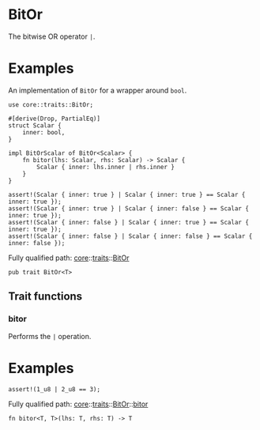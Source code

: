 # BitOr

The bitwise OR operator `|`.
# Examples

An implementation of `BitOr` for a wrapper around `bool`.
```cairo
use core::traits::BitOr;

#[derive(Drop, PartialEq)]
struct Scalar {
    inner: bool,
}

impl BitOrScalar of BitOr<Scalar> {
    fn bitor(lhs: Scalar, rhs: Scalar) -> Scalar {
        Scalar { inner: lhs.inner | rhs.inner }
    }
}

assert!(Scalar { inner: true } | Scalar { inner: true } == Scalar { inner: true });
assert!(Scalar { inner: true } | Scalar { inner: false } == Scalar { inner: true });
assert!(Scalar { inner: false } | Scalar { inner: true } == Scalar { inner: true });
assert!(Scalar { inner: false } | Scalar { inner: false } == Scalar { inner: false });
```

Fully qualified path: [core](./core.md)::[traits](./core-traits.md)::[BitOr](./core-traits-BitOr.md)

<pre><code class="language-cairo">pub trait BitOr&lt;T&gt;</code></pre>

## Trait functions

### bitor

Performs the `|` operation.
# Examples

```cairo
assert!(1_u8 | 2_u8 == 3);
```

Fully qualified path: [core](./core.md)::[traits](./core-traits.md)::[BitOr](./core-traits-BitOr.md)::[bitor](./core-traits-BitOr.md#bitor-1)

<pre><code class="language-cairo">fn bitor&lt;T, T&gt;(lhs: T, rhs: T) -&gt; T</code></pre>


